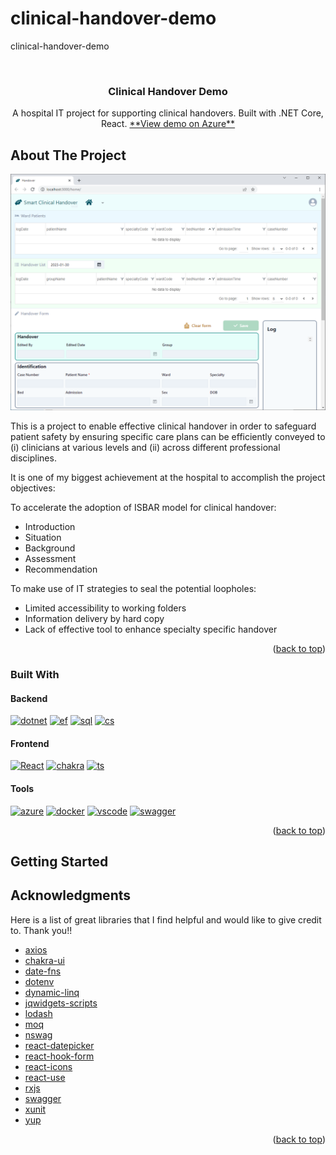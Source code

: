 # clinical-handover-demo
 clinical-handover-demo

<!-- PROJECT LOGO -->
<br />
<div align="center">
  <h3 align="center">Clinical Handover Demo</h3>
  <p align="center">
    A hospital IT project for supporting clinical handovers. Built with .NET Core, React.
    <a href="https://bert-bei-clinical-handover.azurewebsites.net/">**View demo on Azure**</a>
  </p>
</div>

<!-- ABOUT THE PROJECT -->
## About The Project

[![Product Name Screen Shot][product-screenshot]](https://github.com/bertbhy/clinical-handover-demo)

This is a project to enable effective clinical handover in order to safeguard patient safety by ensuring specific care plans can be efficiently conveyed to (i) clinicians at various levels and (ii) across different professional disciplines.

It is one of my biggest achievement at the hospital to accomplish the project objectives:

To accelerate the adoption of ISBAR model for clinical handover:
- Introduction
- Situation
- Background
- Assessment
- Recommendation

To make use of IT strategies to seal the potential loopholes:
- Limited accessibility to working folders
- Information delivery by hard copy
- Lack of effective tool to enhance specialty specific handover
<p align="right">(<a href="#readme-top">back to top</a>)</p>

### Built With

#### Backend
[![dotnet][dotnet-url]](https://dotnet.microsoft.com/en-us/apps/aspnet)
[![ef][ef-url]](https://docs.microsoft.com/ef/)
[![sql][sql-url]](https://www.microsoft.com/en-us/sql-server/)
[![cs][cs-url]](https://dotnet.microsoft.com/en-us/languages/csharp)

#### Frontend
[![React][React.js]](https://reactjs.org/)
[![chakra][chakra-url]](https://chakra-ui.com/)
[![ts][ts-url]](https://www.typescriptlang.org/)

#### Tools
[![azure][azure-url]](https://azure.microsoft.com/en-us/get-started/azure-portal)
[![docker][docker-url]](https://www.docker.com/)
[![vscode][vscode-url]](https://code.visualstudio.com/)
[![swagger][swagger-url]](https://swagger.io/)
<p align="right">(<a href="#readme-top">back to top</a>)</p>

<!-- GETTING STARTED -->
## Getting Started


<!-- ACKNOWLEDGMENTS -->
## Acknowledgments

Here is a list of great libraries that I find helpful and would like to give credit to. Thank you!!

- [axios](https://axios-http.com/ "axios")
- [chakra-ui](https://chakra-ui.com/ "chakra-ui")
- [date-fns](https://github.com/date-fns/date-fns "date-fns")
- [dotenv](https://github.com/motdotla/dotenv "dotenv")
- [dynamic-linq](https://dynamic-linq.net/ "dynamic-linq")
- [jqwidgets-scripts](https://www.jqwidgets.com/ "jqwidgets-scripts")
- [lodash](https://lodash.com/ "lodash")
- [moq](https://moq.github.io/moq4/ "moq")
- [nswag](https://github.com/RicoSuter/NSwag "nswag")
- [react-datepicker](https://github.com/Hacker0x01/react-datepicker "react-datepicker")
- [react-hook-form](https://www.react-hook-form.com/ "react-hook-form")
- [react-icons](https://react-icons.github.io/react-icons/ "react-icons")
- [react-use](https://github.com/streamich/react-use "react-use")
- [rxjs](https://rxjs.dev/ "rxjs")
- [swagger](https://swagger.io/ "swagger")
- [xunit](https://xunit.net/ "xunit")
- [yup](https://github.com/jquense/yup "yup")

<p align="right">(<a href="#readme-top">back to top</a>)</p>



<!-- MARKDOWN LINKS & IMAGES -->
[product-screenshot]: images/screenshot.png
[React.js]: https://img.shields.io/badge/React-20232A?style=flat-square&logo=react&logoColor=61DAFB
[React-url]: https://reactjs.org/
[dotnet-url]: https://img.shields.io/badge/Asp.Net%20Core-682A7B?style=flat-square&logo=.net&logoColor=F7F7F7
[ef-url]: https://img.shields.io/badge/EF%20Core-682A7B?style=flat-square&logo=.net&logoColor=F7F7F7
[sql-url]: https://img.shields.io/badge/SQL%20Server-F7F7F7?style=flat-square&logo=Microsoft%20SQL%20Server&logoColor=CC2927
[azure-url]: https://img.shields.io/badge/Azure-0078D4?style=flat-square&logo=Microsoft%20Azure&logoColor=F7F7F7
[chakra-url]: https://img.shields.io/badge/Chakra%20UI-319795?style=flat-square&logo=Chakra%20UI&logoColor=white
[ts-url]: https://img.shields.io/badge/TypeScript-3178C6?style=flat-square&logo=TypeScript&logoColor=F7F7F7
[cs-url]: https://img.shields.io/badge/C%20Sharp-239120?style=flat-square&logo=C%20Sharp&logoColor=F7F7F7
[swagger-url]: https://img.shields.io/badge/Swagger-85EA2D?style=flat-square&logo=Swagger&logoColor=173647
[docker-url]: https://img.shields.io/badge/Docker-2496ED?style=flat-square&logo=Docker&logoColor=white
[vscode-url]: https://img.shields.io/badge/VS%20Code-F7F7F7?style=flat-square&logo=Visual%20Studio%20Code&logoColor=007ACC